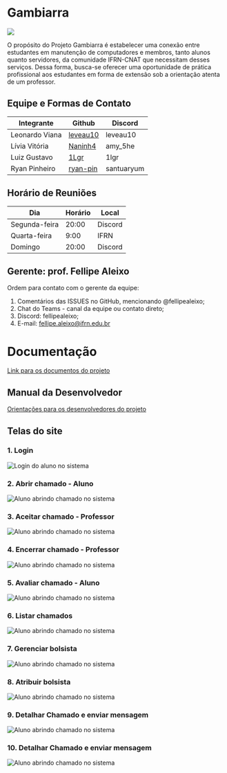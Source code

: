 # Gambiarra

<img src="logo_light.png"/>

O propósito do Projeto Gambiarra é estabelecer uma conexão entre estudantes em manutenção de computadores e membros, tanto alunos quanto servidores, da comunidade IFRN-CNAT que necessitam desses serviços. Dessa forma, busca-se oferecer uma oportunidade de prática profissional aos estudantes em forma de extensão sob a orientação atenta de um professor.

## Equipe e Formas de Contato

| Integrante| Github| Discord |
| ------------- | ------------- | ------------- |
| Leonardo Viana  | [leveau10](https://github.com/leveau10)  | leveau10 |
| Lívia Vitória | [Naninh4](https://github.com/Naninh4)  | amy_5he |
| Luiz Gustavo | [1Lgr](https://github.com/1Lgr)   | 1lgr |
| Ryan Pinheiro | [ryan-pin](https://github.com/ryan-pin)   | santuaryum |


## Horário de Reuniões
| Dia| Horário| Local |
| ------------- | ------------- | ------------- |
|  Segunda-feira | 20:00  | Discord |
|  Quarta-feira | 9:00 | IFRN |
|  Domingo | 20:00  | Discord |

## Gerente: prof. Fellipe Aleixo

Ordem para contato com o gerente da equipe:
1. Comentários das ISSUES no GitHub, mencionando @fellipealeixo;
1. Chat do Teams - canal da equipe ou contato direto;
1. Discord: fellipealeixo;
1. E-mail: fellipe.aleixo@ifrn.edu.br

# Documentação

[Link para os documentos do projeto](doc/documentacao.md)

## Manual da Desenvolvedor

[Orientações para os desenvolvedores do projeto](doc/guia-ds/guia.md)

## Telas do site

### 1. Login

![Login do aluno no sistema](doc/imgs/login.gif)

### 2. Abrir chamado - Aluno

![Aluno abrindo chamado no sistema](doc/imgs/abrir-chamado.gif)

### 3. Aceitar chamado - Professor

![Aluno abrindo chamado no sistema](doc/imgs/aceitar.gif)

### 4. Encerrar chamado - Professor

![Aluno abrindo chamado no sistema](doc/imgs/encerrar.gif)

### 5. Avaliar chamado - Aluno

![Aluno abrindo chamado no sistema](doc/imgs/avaliar.gif)

### 6. Listar chamados

![Aluno abrindo chamado no sistema](doc/imgs/listagem.gif)

### 7. Gerenciar bolsista

![Aluno abrindo chamado no sistema](doc/imgs/gerenciar-bolsista.gif)

### 8. Atribuir bolsista

![Aluno abrindo chamado no sistema](doc/imgs/atribuir-bolsista.gif)

### 9. Detalhar Chamado e enviar mensagem

![Aluno abrindo chamado no sistema](doc/imgs/detalhar.gif)

### 10. Detalhar Chamado e enviar mensagem

![Aluno abrindo chamado no sistema](doc/imgs/detalhar.gif)

